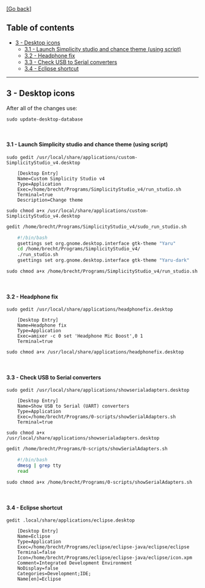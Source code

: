[[Go back]](README.md)

## Table of contents

- [3 - Desktop icons](3-desktop-icons.md)
    - [3.1 - Launch Simplicity studio and chance theme (using script)](3-desktop-icons.md#31---launch-simplicity-studio-and-chance-theme-using-script)
    - [3.2 - Headphone fix](3-desktop-icons.md#32---headphone-fix)
    - [3.3 - Check USB to Serial converters](3-desktop-icons.md#33---check-usb-to-serial-converters)
    - [3.4 - Eclipse shortcut](3-desktop-icons.md#34---eclipse-shortcut)

------

## 3 - Desktop icons

After all of the changes use:
```
sudo update-desktop-database
```

<br/>

#### 3.1 - Launch Simplicity studio and chance theme (using script)
```
sudo gedit /usr/local/share/applications/custom-SimplicityStudio_v4.desktop

    [Desktop Entry]
    Name=Custom Simplicity Studio v4
    Type=Application
    Exec=/home/brecht/Programs/SimplicityStudio_v4/run_studio.sh
    Terminal=true
    Description=Change theme
```

```
sudo chmod a+x /usr/local/share/applications/custom-SimplicityStudio_v4.desktop
```

```bash
gedit /home/brecht/Programs/SimplicityStudio_v4/sudo_run_studio.sh

    #!/bin/bash
    gsettings set org.gnome.desktop.interface gtk-theme "Yaru"
    cd /home/brecht/Programs/SimplicityStudio_v4/
    ./run_studio.sh
    gsettings set org.gnome.desktop.interface gtk-theme "Yaru-dark"
```

```
sudo chmod a+x /home/brecht/Programs/SimplicityStudio_v4/run_studio.sh
```

<br/>

#### 3.2 - Headphone fix
```
sudo gedit /usr/local/share/applications/headphonefix.desktop

    [Desktop Entry]
    Name=Headphone fix
    Type=Application
    Exec=amixer -c 0 set 'Headphone Mic Boost',0 1
    Terminal=true
```

```
sudo chmod a+x /usr/local/share/applications/headphonefix.desktop
```

<br/>

#### 3.3 - Check USB to Serial converters
```
sudo gedit /usr/local/share/applications/showserialadapters.desktop

    [Desktop Entry]
    Name=Show USB to Serial (UART) converters
    Type=Application
    Exec=/home/brecht/Programs/0-scripts/showSerialAdapters.sh
    Terminal=true
```

```
sudo chmod a+x /usr/local/share/applications/showserialadapters.desktop
```

```bash
gedit /home/brecht/Programs/0-scripts/showSerialAdapters.sh

    #!/bin/bash
    dmesg | grep tty
    read
```

```
sudo chmod a+x /home/brecht/Programs/0-scripts/showSerialAdapters.sh
```

<br/>

#### 3.4 - Eclipse shortcut
```
gedit .local/share/applications/eclipse.desktop

    [Desktop Entry]
    Name=Eclipse
    Type=Application
    Exec=/home/brecht/Programs/eclipse/eclipse-java/eclipse/eclipse
    Terminal=false
    Icon=/home/brecht/Programs/eclipse/eclipse-java/eclipse/icon.xpm
    Comment=Integrated Development Environment
    NoDisplay=false
    Categories=Development;IDE;
    Name[en]=Eclipse
```
